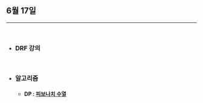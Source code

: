 ## 6월 17일


***

<br>

* ### DRF 강의 


<br> 

* ### 알고리즘 
  * #### DP : [피보나치 수열](https://github.com/CureLatte/Bae_joonHub/tree/main/%EB%B0%B1%EC%A4%80/Silver/1003.%E2%80%85%ED%94%BC%EB%B3%B4%EB%82%98%EC%B9%98%E2%80%85%ED%95%A8%EC%88%98)